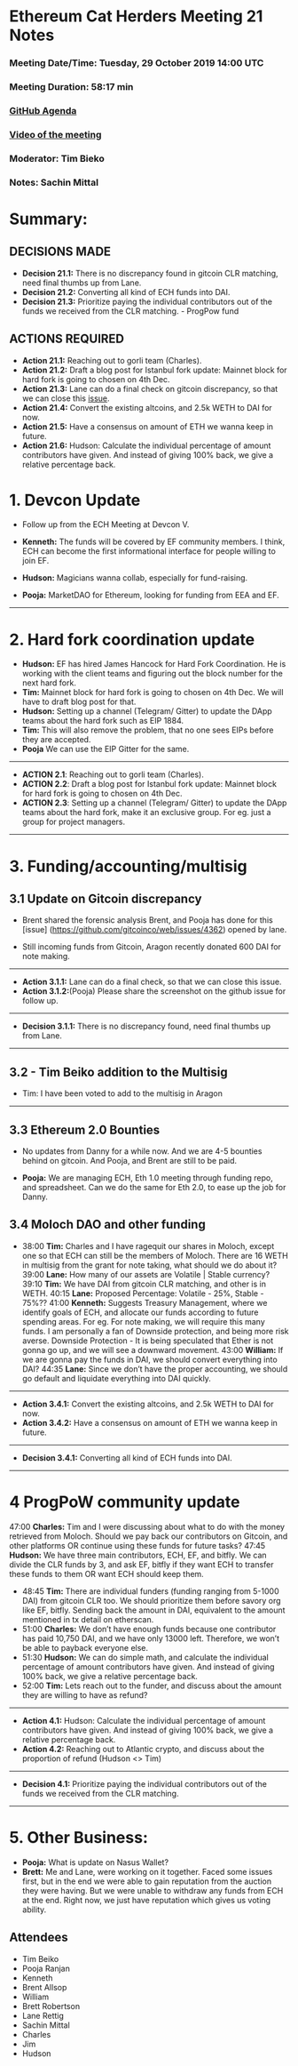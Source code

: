 # Ethereum Cat Herders Meeting 21 Notes


### Meeting Date/Time: Tuesday, 29 October 2019 14:00 UTC
### Meeting Duration:  58:17 min
### [GitHub Agenda](https://github.com/ethereum-cat-herders/PM/issues/91)
### [Video of the meeting](https://www.youtube.com/watch?v=Uz9fJJ9t5BA&t=23s)
### Moderator: Tim Bieko    
### Notes: Sachin Mittal


# **Summary:**

## **DECISIONS MADE**

- **Decision 21.1:** There is no discrepancy found in gitcoin CLR matching, need final thumbs up from Lane. 
- **Decision 21.2:** Converting all kind of ECH funds into DAI.
- **Decision 21.3:** Prioritize paying the individual contributors out of the funds we received from the CLR matching. - ProgPow fund


## **ACTIONS REQUIRED** 

- **Action 21.1:** Reaching out to gorli team (Charles).
- **Action 21.2:** Draft a blog post for Istanbul fork update: Mainnet block for hard fork is going to chosen on 4th Dec.
- **Action 21.3:** Lane can do a final check on gitcoin discrepancy, so that we can close this [issue](https://github.com/gitcoinco/web/issues/4362).
- **Action 21.4:** Convert the existing altcoins, and 2.5k WETH to DAI for now. 
- **Action 21.5:** Have a consensus on amount of ETH we wanna keep in future. 
- **Action 21.6:** Hudson: Calculate the individual percentage of amount contributors have given. And instead of giving 100% back, we give a relative percentage back. 


# 1. Devcon Update

- Follow up from the ECH Meeting at Devcon V.

- **Kenneth:** The funds will be covered by EF community members. I think, ECH can become the first informational interface for people willing to join EF. 
- **Hudson:** Magicians wanna collab, especially for fund-raising. 
- **Pooja:** MarketDAO for Ethereum, looking for funding from EEA and EF. 

** ** 
# 2. Hard fork coordination update
- **Hudson:** EF has hired James Hancock for Hard Fork Coordination. He is working with the client teams and figuring out the block number for the next hard fork. 
- **Tim:** Mainnet block for hard fork is going to chosen on 4th Dec. We will have to draft blog post for that. 
- **Hudson:** Setting up a channel (Telegram/ Gitter) to update the DApp teams about the hard fork such as EIP 1884.
- **Tim:** This will also remove the problem, that no one sees EIPs before they are accepted. 
- **Pooja** We can use the EIP Gitter for the same. 

** **

- **ACTION 2.1**: Reaching out to gorli team (Charles). 
- **ACTION 2.2**: Draft a blog post for Istanbul fork update: Mainnet block for hard fork is going to chosen on 4th Dec. 
- **ACTION 2.3**: Setting up a channel (Telegram/ Gitter) to update the DApp teams about the hard fork, make it an exclusive group. For eg. just a group for project managers. 
 
** **

# 3. Funding/accounting/multisig

## 3.1 Update on Gitcoin discrepancy

- Brent shared the forensic analysis Brent, and Pooja has done for this [issue] (https://github.com/gitcoinco/web/issues/4362) opened by lane. 

- Still incoming funds from Gitcoin, Aragon recently donated 600 DAI for note making.
** ** 
- **Action 3.1.1:** Lane can do a final check, so that we can close this issue. 
- **Action 3.1.2:**(Pooja) Please share the screenshot on the github issue for follow up.

** **

- **Decision 3.1.1:** There is no discrepancy found, need final thumbs up from Lane. 

** ** 

## 3.2 - Tim Beiko addition to the Multisig

- Tim: I have been voted to add to the multisig in Aragon

** ** 

## 3.3 Ethereum 2.0 Bounties
- No updates from Danny for a while now. And we are 4-5 bounties behind on gitcoin. And Pooja, and Brent are still to be paid.
 
- **Pooja:** We are managing ECH, Eth 1.0 meeting through funding repo, and spreadsheet. Can we do the same for Eth 2.0, to ease up the job for Danny.

## 3.4 Moloch DAO and other funding

- 38:00 **Tim:** Charles and I have ragequit our shares in Moloch, except one so that ECH can still be the members of Moloch. There are 16 WETH in multisig from the grant for note taking, what should we do about it?
39:00 **Lane:** How many of our assets are Volatile | Stable currency?
39:10 **Tim:** We have DAI from gitcoin CLR matching, and other is in WETH. 
40:15 **Lane:** Proposed Percentage: Volatile - 25%, Stable - 75%?? 
41:00 **Kenneth:** Suggests Treasury Management, where we identify goals of ECH, and allocate our funds according to future spending areas. For eg. For note making, we will require this many funds. I am personally a fan of Downside protection, and being more risk averse. 
Downside Protection - It is being speculated that Ether is not gonna go up, and we will see a downward movement. 
43:00 **William:** If we are gonna pay the funds in DAI, we should convert everything into DAI?
44:35 **Lane:** Since we don’t have the proper accounting, we should go default and liquidate everything into DAI quickly. 

** **
- **Action 3.4.1:** Convert the existing altcoins, and 2.5k WETH to DAI for now. 
- **Action 3.4.2:** Have a consensus on amount of ETH we wanna keep in future. 

** ** 

- **Decision 3.4.1:** Converting all kind of ECH funds into DAI.

** **

# 4 ProgPoW community update

47:00 **Charles:** Tim and I were discussing about what to do with  the money retrieved from Moloch. Should we pay back our contributors on Gitcoin, and other platforms OR continue using these funds for future tasks?
47:45 **Hudson:** We have three main contributors, ECH, EF, and bitfly. We can divide the CLR funds by 3, and ask EF, bitfly if they want ECH to transfer these funds to them OR want ECH should keep them.
- 48:45 **Tim:** There are individual funders (funding ranging from 5-1000 DAI) from gitcoin CLR too. We should prioritize them before savory org like EF, bitfly.
Sending back the amount in DAI, equivalent to  the amount mentioned in tx detail on etherscan. 
- 51:00 **Charles:** We don’t have enough funds because one contributor has paid 10,750 DAI, and we have only 13000 left. Therefore, we won’t be able to payback everyone else.
- 51:30 **Hudson:** We can do simple math, and calculate the individual percentage of amount contributors have given. And instead of giving 100% back, we give a relative percentage back. 
- 52:00 **Tim:** Lets reach out to the funder, and discuss about the amount they are willing to have as refund?

** **

- **Action 4.1:** Hudson: Calculate the individual percentage of amount contributors have given. And instead of giving 100% back, we give a relative percentage back.
- **Action 4.2:** Reaching out to Atlantic crypto, and discuss about the proportion of refund (Hudson <> Tim)

** ** 

- **Decision 4.1:** Prioritize paying the individual contributors out of the funds we received from the CLR matching.

** **

# 5. Other Business:

- **Pooja:** What is update on Nasus Wallet?
- **Brett:** Me and Lane, were working on it together. Faced some issues first, but in the end we were able to gain reputation from the auction they were having. But we were unable to withdraw any funds from ECH at the end.  Right now, we just have reputation which gives us voting ability.



## Attendees

- Tim Beiko
- Pooja Ranjan
- Kenneth
- Brent Allsop
- William
- Brett Robertson
- Lane Rettig
- Sachin Mittal
- Charles
- Jim
- Hudson